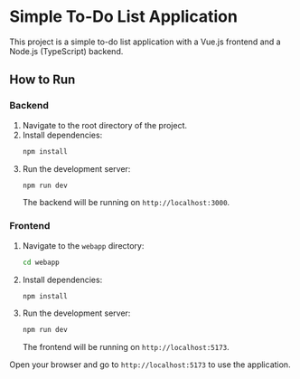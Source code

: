 # Simple To-Do List Application

This project is a simple to-do list application with a Vue.js frontend and a Node.js (TypeScript) backend.

## How to Run

### Backend

1.  Navigate to the root directory of the project.
2.  Install dependencies:
    ```bash
    npm install
    ```
3.  Run the development server:
    ```bash
    npm run dev
    ```
    The backend will be running on `http://localhost:3000`.

### Frontend

1.  Navigate to the `webapp` directory:
    ```bash
    cd webapp
    ```
2.  Install dependencies:
    ```bash
    npm install
    ```
3.  Run the development server:
    ```bash
    npm run dev
    ```
    The frontend will be running on `http://localhost:5173`.

Open your browser and go to `http://localhost:5173` to use the application.
